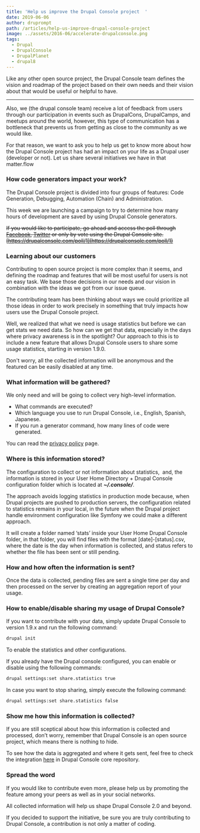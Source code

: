 ```yaml
---
title: 'Help us improve the Drupal Console project  '
date: 2019-06-06
author: druprompt
path: /articles/help-us-improve-drupal-console-project
image: ../assets/2016-06/accelerate-drupalconsole.png
tags:
  - Drupal
  - DrupalConsole
  - DrupalPlanet
  - drupal8
---
```


Like any other open source project, the Drupal Console team defines the vision and roadmap of the project based on their own needs and their vision about that would be useful or helpful to have.

---

Also, we (the drupal console team) receive a lot of feedback from users through our participation in events such as DrupalCons, DrupalCamps, and meetups around the world, however, this type of communication has a bottleneck that prevents us from getting as close to the community as we would like.

For that reason, we want to ask you to help us get to know more about how the Drupal Console project has had an impact on your life as a Drupal user (developer or not). Let us share several initiatives we have in that matter.flow

### How code generators impact your work?

The Drupal Console project is divided into four groups of features: Code Generation, Debugging, Automation (Chain) and Administration.

This week we are launching a campaign to try to determine how many hours of development are saved by using Drupal Console generators.

~~If you would like to participate, go ahead and access the poll through [Facebook](https://www.facebook.com/317073868632727/posts/941809122825862?s=584110186&sfns=mo), [Twitter](https://twitter.com/weknowinc/status/1136378139398066181) or only by vote using the Drupal Console site. [https://drupalconsole.com/poll/1](https://drupalconsole.com/poll/1)~~

### Learning about our customers

Contributing to open source project is more complex than it seems, and defining the roadmap and features that will be most useful for users is not an easy task. We base those decisions in our needs and our vision in combination with the ideas we got from our issue queue.

The contributing team has been thinking about ways we could prioritize all those ideas in order to work precisely in something that truly impacts how users use the Drupal Console project.

Well, we realized that what we need is usage statistics but before we can get stats we need data. So how can we get that data, especially in the days where privacy awareness is in the spotlight? Our approach to this is to include a new feature that allows Drupal Console users to share some usage statistics, starting in version 1.9.0.

Don't worry, all the collected information will be anonymous and the featured can be easily disabled at any time.

### What information will be gathered?

We only need and will be going to collect very high-level information.

* What commands are executed?
* Which language you use to run Drupal Console, i.e., English, Spanish, Japanese.
* If you run a generator command, how many lines of code were generated.

You can read the [privacy policy](/privacy-policy) page.

### Where is this information stored?

The configuration to collect or not information about statistics,  and, the information is stored in your User Home Directory + Drupal Console configuration folder which is located at **_~/.console/_**.

The approach avoids logging statistics in production mode because, when Drupal projects are pushed to production servers, the configuration related to statistics remains in your local, in the future when the Drupal project handle environment configuration like Symfony we could make a different approach.

It will create a folder named ‘stats’ inside your User Home Drupal Console folder, in that folder, you will find files with the format \[date\]-\[status\].csv, where the date is the day when information is collected, and status refers to whether the file has been sent or still pending.

### How and how often the information is sent?

Once the data is collected, pending files are sent a single time per day and then processed on the server by creating an aggregation report of your usage.

### How to enable/disable sharing my usage of Drupal Console?

If you want to contribute with your data, simply update Drupal Console to version 1.9.x and run the following command:

```bash
drupal init
```

To enable the statistics and other configurations.

If you already have the Drupal console configured, you can enable or disable using the following commands:

```bash
drupal settings:set share.statistics true
```

In case you want to stop sharing, simply execute the following command:

```bash
drupal settings:set share.statistics false  
```

### Show me how this information is collected?

If you are still sceptical about how this information is collected and processed, don’t worry, remember that Drupal Console is an open source project, which means there is nothing to hide.

To see how the data is aggregated and where it gets sent, feel free to check the integration [here](https://github.com/hechoendrupal/drupal-console-core/pull/342/files) in Drupal Console core repository.

### Spread the word

If you would like to contribute even more, please help us by promoting the feature among your peers as well as in your social networks.

All collected information will help us shape Drupal Console 2.0 and beyond.

If you decided to support the initiative, be sure you are truly contributing to Drupal Console, a contribution is not only a matter of coding.
